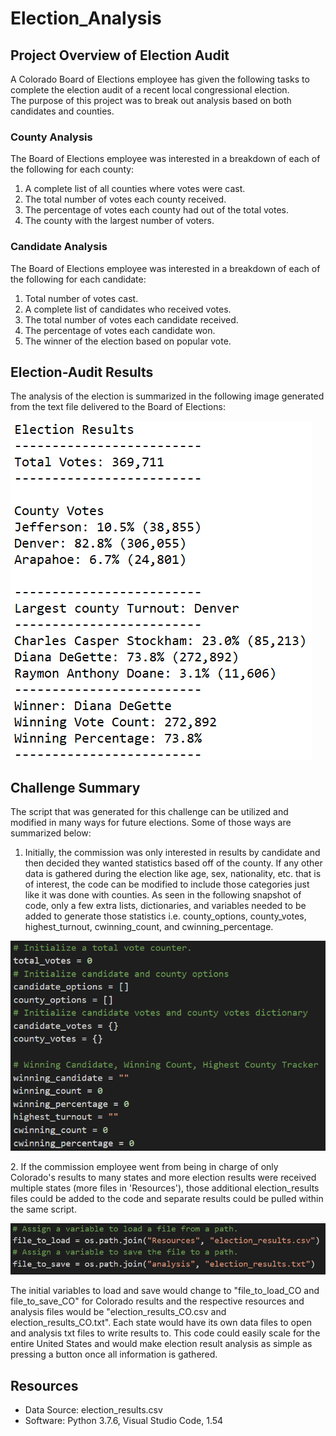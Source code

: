 # Election_Analysis

## Project Overview of Election Audit
A Colorado Board of Elections employee has given the following tasks to complete the election audit of a recent local congressional election.<br>
The purpose of this project was to break out analysis based on both candidates and counties.

### County Analysis
The Board of Elections employee was interested in a breakdown of each of the following for each county:

1. A complete list of all counties where votes were cast.
2. The total number of votes each county received.
3. The percentage of votes each county had out of the total votes.
4. The county with the largest number of voters.

### Candidate Analysis
The Board of Elections employee was interested in a breakdown of each of the following for each candidate:

1. Total number of votes cast.
2. A complete list of candidates who received votes.
3. The total number of votes each candidate received.
4. The percentage of votes each candidate won.
5. The winner of the election based on popular vote.

## Election-Audit Results

The analysis of the election is summarized in the following image generated from the text file delivered to the Board of Elections:
<p align="left">
    <img src="https://github.com/smyoung88/Election_Analysis/blob/main/analysis/election_results_image.png">
</p>

## Challenge Summary
The script that was generated for this challenge can be utilized and modified in many ways for future elections. Some of those ways are summarized below:
1. Initially, the commission was only interested in results by candidate and then decided they wanted statistics based off of the county. If any other data is gathered during the election like age, sex, nationality, etc. that is of interest, the code can be modified to include those categories just like it was done with counties. As seen in the following snapshot of code, only a few extra lists, dictionaries, and variables needed to be added to generate those statistics i.e. county_options, county_votes, highest_turnout, cwinning_count, and cwinning_percentage.
<p align="center">
<img src="https://github.com/smyoung88/Election_Analysis/blob/main/analysis/Script_categories.png">
</p>
2. If the commission employee went from being in charge of only Colorado's results to many states and more election results were received multiple states (more files in 'Resources'), those additional election_results files could be added to the code and separate results could be pulled within the same script.
<p align="center">
<img src="https://github.com/smyoung88/Election_Analysis/blob/main/analysis/resources_and_analysis.png">
</p>
The initial variables to load and save would change to "file_to_load_CO and file_to_save_CO" for Colorado results and the respective resources and analysis files would be "election_results_CO.csv and election_results_CO.txt". Each state would have its own data files to open and analysis txt files to write results to. This code could easily scale for the entire United States and would make election result analysis as simple as pressing a button once all information is gathered.

## Resources
- Data Source: election_results.csv
- Software: Python 3.7.6, Visual Studio Code, 1.54
